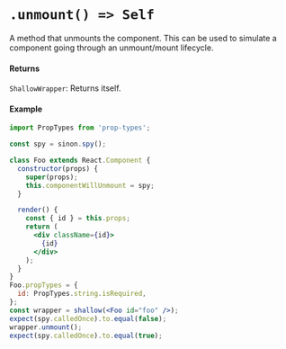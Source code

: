 # `.unmount() => Self`

A method that unmounts the component. This can be used to simulate a component going through
an unmount/mount lifecycle.

#### Returns

`ShallowWrapper`: Returns itself.



#### Example

```jsx
import PropTypes from 'prop-types';

const spy = sinon.spy();

class Foo extends React.Component {
  constructor(props) {
    super(props);
    this.componentWillUnmount = spy;
  }

  render() {
    const { id } = this.props;
    return (
      <div className={id}>
        {id}
      </div>
    );
  }
}
Foo.propTypes = {
  id: PropTypes.string.isRequired,
};
const wrapper = shallow(<Foo id="foo" />);
expect(spy.calledOnce).to.equal(false);
wrapper.unmount();
expect(spy.calledOnce).to.equal(true);
```
